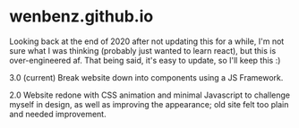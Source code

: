 # wenbenz.github.io

Looking back at the end of 2020 after not updating this for a while, I'm not sure what I was thinking (probably just wanted to learn react), but this is over-engineered af. That being said, it's easy to update, so I'll keep this :)

3.0 (current)
Break website down into components using a JS Framework.

2.0
Website redone with CSS animation and minimal Javascript to challenge myself in design, as well as improving the appearance; old site felt too plain and needed improvement.

